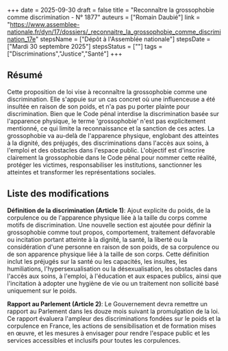 +++
date = 2025-09-30
draft = false
title = "Reconnaître la grossophobie comme discrimination - N° 1877"
auteurs = ["Romain Daubié"]
link = "https://www.assemblee-nationale.fr/dyn/17/dossiers/_reconnaitre_la_grossophobie_comme_discrimination_17e"
stepsName = ["Dépôt à l'Assemblée nationale"]
stepsDate = ["Mardi 30 septembre 2025"]
stepsStatus = [""]
tags = ["Discriminations","Justice","Santé"]
+++

## Résumé

Cette proposition de loi vise à reconnaître la grossophobie comme une discrimination. Elle s'appuie sur un cas concret où une influenceuse a été insultée en raison de son poids, et n'a pas pu porter plainte pour discrimination. Bien que le Code pénal interdise la discrimination basée sur l'apparence physique, le terme 'grossophobie' n'est pas explicitement mentionné, ce qui limite la reconnaissance et la sanction de ces actes. La grossophobie va au-delà de l'apparence physique, englobant des atteintes à la dignité, des préjugés, des discriminations dans l'accès aux soins, à l'emploi et des obstacles dans l'espace public. L'objectif est d'inscrire clairement la grossophobie dans le Code pénal pour nommer cette réalité, protéger les victimes, responsabiliser les institutions, sanctionner les atteintes et transformer les représentations sociales.

## Liste des modifications

**Définition de la discrimination (Article 1)**: Ajout explicite du poids, de la corpulence ou de l'apparence physique liée à la taille du corps comme motifs de discrimination. Une nouvelle section est ajoutée pour définir la grossophobie comme tout propos, comportement, traitement défavorable ou incitation portant atteinte à la dignité, la santé, la liberté ou la considération d'une personne en raison de son poids, de sa corpulence ou de son apparence physique liée à la taille de son corps. Cette définition inclut les préjugés sur la santé ou les capacités, les insultes, les humiliations, l'hypersexualisation ou la désexualisation, les obstacles dans l'accès aux soins, à l'emploi, à l'éducation et aux espaces publics, ainsi que l'incitation à adopter une hygiène de vie ou un traitement non sollicité basé uniquement sur le poids.

**Rapport au Parlement (Article 2)**: Le Gouvernement devra remettre un rapport au Parlement dans les douze mois suivant la promulgation de la loi. Ce rapport évaluera l'ampleur des discriminations fondées sur le poids et la corpulence en France, les actions de sensibilisation et de formation mises en œuvre, et les mesures à envisager pour rendre l'espace public et les services accessibles et inclusifs pour toutes les corpulences.
